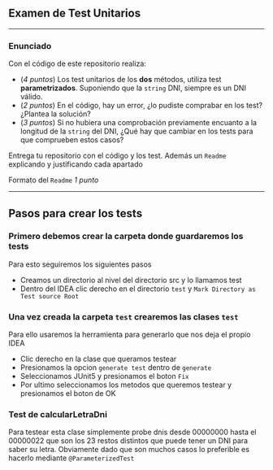 ## Examen de Test Unitarios

---

### Enunciado

Con el código de este repositorio realiza:

- (*4 puntos*) Los test unitarios de los **dos** métodos, utiliza test **parametrizados**. Suponiendo que la `string` DNI, siempre es un DNI válido.
- (*2 puntos*) En el código, hay un error, ¿lo pudiste comprabar en los test? ¿Plantea la solución?
- (*3 puntos*) Si no hubiera una comprobación previamente encuanto a la longitud de la `string` del DNI, ¿Qué hay que cambiar en los tests para que comprueben estos casos?

Entrega tu repositorio con el código y los test. Además un `Readme` explicando y justificando cada apartado

Formato del `Readme` *1 punto*

---

## Pasos para crear los tests
### Primero debemos crear la carpeta donde guardaremos los tests
Para esto seguiremos los siguientes pasos
* Creamos un directorio al nivel del directorio src y lo llamamos test
* Dentro del IDEA clic derecho en el directorio `test` y `Mark Directory as Test source Root`

### Una vez creada la carpeta `test` crearemos las clases `test`
Para ello usaremos la herramienta para generarlo que nos deja el propio IDEA
* Clic derecho en la clase que queramos testear
* Presionamos la opcion `generate test` dentro de `generate`
* Seleccionamos JUnit5 y presionamos el boton `Fix`
* Por ultimo seleccionamos los metodos que queremos testear y presionamos el boton de OK

### Test de calcularLetraDni
Para testear esta clase simplemente probe dnis desde 00000000 hasta el 00000022 que son los 23 restos distintos que puede tener un DNI para saber su letra.
Obviamente dado que son muchos casos lo preferible es hacerlo mediante `@ParameterizedTest` 